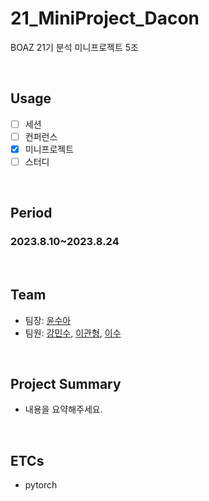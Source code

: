 # 21_MiniProject_Dacon
BOAZ 21기 분석 미니프로젝트 5조

</br>

## Usage
- [ ] 세션
- [ ] 컨퍼런스
- [X] 미니프로젝트
- [ ] 스터디

<br/>

## Period
### 2023.8.10~2023.8.24

<br/>

## Team
- 팀장: [윤수아](https://github.com/sua9912)
- 팀원: [강민수](https://github.com/minnsu03), [이관형](https://github.com/kwanhyeong0819), [이수](https://github.com/BOAZ-bigdata/)

<br/>

## Project Summary
- 내용을 요약해주세요.

<br/>

## ETCs
- pytorch 

<br/><br/>
